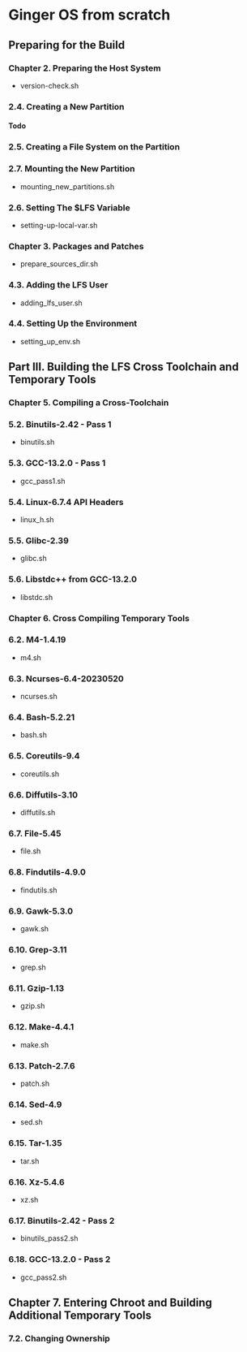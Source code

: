 # Ginger OS from scratch

## Preparing for the Build
### Chapter 2. Preparing the Host System
- version-check.sh
### 2.4. Creating a New Partition
#### Todo
### 2.5. Creating a File System on the Partition

### 2.7. Mounting the New Partition
- mounting_new_partitions.sh
### 2.6. Setting The $LFS Variable
- setting-up-local-var.sh
### Chapter 3. Packages and Patches
- prepare_sources_dir.sh
### 4.3. Adding the LFS User
- adding_lfs_user.sh
### 4.4. Setting Up the Environment
- setting_up_env.sh
## Part III. Building the LFS Cross Toolchain and Temporary Tools
### Chapter 5. Compiling a Cross-Toolchain
### 5.2. Binutils-2.42 - Pass 1
- binutils.sh
### 5.3. GCC-13.2.0 - Pass 1
- gcc_pass1.sh
### 5.4. Linux-6.7.4 API Headers
- linux_h.sh
### 5.5. Glibc-2.39
- glibc.sh
### 5.6. Libstdc++ from GCC-13.2.0
- libstdc.sh

### Chapter 6. Cross Compiling Temporary Tools
### 6.2. M4-1.4.19
- m4.sh
### 6.3. Ncurses-6.4-20230520
- ncurses.sh
### 6.4. Bash-5.2.21
- bash.sh
### 6.5. Coreutils-9.4
- coreutils.sh
### 6.6. Diffutils-3.10
- diffutils.sh
### 6.7. File-5.45
- file.sh
### 6.8. Findutils-4.9.0
- findutils.sh
### 6.9. Gawk-5.3.0
- gawk.sh
### 6.10. Grep-3.11
- grep.sh
### 6.11. Gzip-1.13
- gzip.sh
### 6.12. Make-4.4.1
- make.sh
### 6.13. Patch-2.7.6
- patch.sh
### 6.14. Sed-4.9
- sed.sh
### 6.15. Tar-1.35
- tar.sh
### 6.16. Xz-5.4.6
- xz.sh
### 6.17. Binutils-2.42 - Pass 2
- binutils_pass2.sh
### 6.18. GCC-13.2.0 - Pass 2
- gcc_pass2.sh
## Chapter 7. Entering Chroot and Building Additional Temporary Tools
### 7.2. Changing Ownership